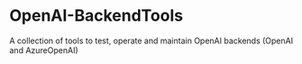 # OpenAI-BackendTools
A collection of tools to test, operate and maintain OpenAI backends (OpenAI and AzureOpenAI)
